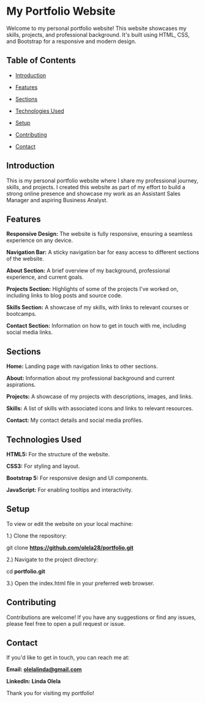 # **My Portfolio Website**

Welcome to my personal portfolio website! This website showcases my skills, projects, and professional background. It's built using HTML, CSS, and Bootstrap for a responsive and modern design.

## **Table of Contents**

- [Introduction](#introduction)

- [Features](#features)

- [Sections](#sections)

- [Technologies Used](#technologiesused)

- [Setup](#setup)

- [Contributing](#contributing)

- [Contact](#contact)


## **Introduction**

This is my personal portfolio website where I share my professional journey, skills, and projects. I created this website as part of my effort to build a strong online presence and showcase my work as an Assistant Sales Manager and aspiring Business Analyst.

## **Features**

**Responsive Design:** The website is fully responsive, ensuring a seamless experience on any device.

**Navigation Bar:** A sticky navigation bar for easy access to different sections of the website.

**About Section:** A brief overview of my background, professional experience, and current goals.

**Projects Section:** Highlights of some of the projects I've worked on, including links to blog posts and source code.

**Skills Section:** A showcase of my skills, with links to relevant courses or bootcamps.

**Contact Section:** Information on how to get in touch with me, including social media links.


## **Sections**

**Home:** Landing page with navigation links to other sections.

**About:** Information about my professional background and current aspirations.

**Projects:** A showcase of my projects with descriptions, images, and links.

**Skills:** A list of skills with associated icons and links to relevant resources.

**Contact:** My contact details and social media profiles.

## **Technologies Used**

**HTML5:** For the structure of the website.

**CSS3:** For styling and layout.

**Bootstrap 5:** For responsive design and UI components.

**JavaScript:** For enabling tooltips and interactivity.

## **Setup**

To view or edit the website on your local machine:

1.) Clone the repository:

git clone **https://github.com/olela28/portfolio.git**

2.) Navigate to the project directory:


cd **portfolio.git**

3.) Open the index.html file in your preferred web browser.

## **Contributing**

Contributions are welcome! If you have any suggestions or find any issues, please feel free to open a pull request or issue.

## **Contact**

If you'd like to get in touch, you can reach me at:

**Email: olelalinda@gmail.com**

**LinkedIn: Linda Olela**

Thank you for visiting my portfolio!
